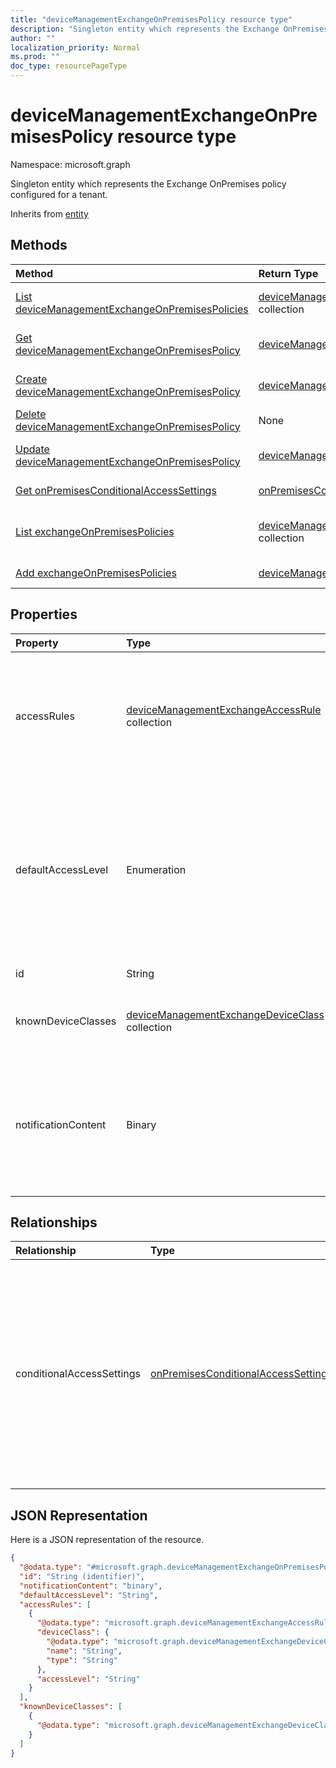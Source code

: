 ```yaml
---
title: "deviceManagementExchangeOnPremisesPolicy resource type"
description: "Singleton entity which represents the Exchange OnPremises policy configured for a tenant."
author: ""
localization_priority: Normal
ms.prod: ""
doc_type: resourcePageType
---
```


# deviceManagementExchangeOnPremisesPolicy resource type


Namespace: microsoft.graph

Singleton entity which represents the Exchange OnPremises policy configured for a tenant.


Inherits from [entity](../resources/entity.md)

## Methods
|Method|Return Type|Description|
|:---|:---|:---|
|[List deviceManagementExchangeOnPremisesPolicies](../api/devicemanagementexchangeonpremisespolicy-list.md)|[deviceManagementExchangeOnPremisesPolicy](../resources/devicemanagementexchangeonpremisespolicy.md) collection|List properties and relationships of the [deviceManagementExchangeOnPremisesPolicy](../resources/devicemanagementexchangeonpremisespolicy.md) objects.|
|[Get deviceManagementExchangeOnPremisesPolicy](../api/devicemanagementexchangeonpremisespolicy-get.md)|[deviceManagementExchangeOnPremisesPolicy](../resources/devicemanagementexchangeonpremisespolicy.md)|Read properties and relationships of the [deviceManagementExchangeOnPremisesPolicy](../resources/devicemanagementexchangeonpremisespolicy.md) object.|
|[Create deviceManagementExchangeOnPremisesPolicy](../api/devicemanagementexchangeonpremisespolicy-create.md)|[deviceManagementExchangeOnPremisesPolicy](../resources/devicemanagementexchangeonpremisespolicy.md)|Create a new [deviceManagementExchangeOnPremisesPolicy](../resources/devicemanagementexchangeonpremisespolicy.md) object.|
|[Delete deviceManagementExchangeOnPremisesPolicy](../api/devicemanagementexchangeonpremisespolicy-delete.md)|None|Deletes a [deviceManagementExchangeOnPremisesPolicy](../resources/devicemanagementexchangeonpremisespolicy.md).|
|[Update deviceManagementExchangeOnPremisesPolicy](../api/devicemanagementexchangeonpremisespolicy-update.md)|[deviceManagementExchangeOnPremisesPolicy](../resources/devicemanagementexchangeonpremisespolicy.md)|Update the properties of a [deviceManagementExchangeOnPremisesPolicy](../resources/devicemanagementexchangeonpremisespolicy.md) object.|
|[Get onPremisesConditionalAccessSettings](../api/onpremisesconditionalaccesssettings-get.md)|[onPremisesConditionalAccessSettings](../resources/onpremisesconditionalaccesssettings.md)|Read properties and relationships of the [onPremisesConditionalAccessSettings](../resources/onpremisesconditionalaccesssettings.md) object.|
|[List exchangeOnPremisesPolicies](../api/intune-devices-devicemanagement-list-exchangeonpremisespolicies.md)|[deviceManagementExchangeOnPremisesPolicy](../resources/devicemanagementexchangeonpremisespolicy.md) collection|Get the deviceManagementExchangeOnPremisesPolicies from the exchangeOnPremisesPolicies navigation property.|
|[Add exchangeOnPremisesPolicies](../api/intune-devices-devicemanagement-post-exchangeonpremisespolicies.md)|[deviceManagementExchangeOnPremisesPolicy](../resources/devicemanagementexchangeonpremisespolicy.md)|Add exchangeOnPremisesPolicies by posting to the exchangeOnPremisesPolicies collection.|

## Properties
|Property|Type|Description|
|:---|:---|:---|
|accessRules|[deviceManagementExchangeAccessRule](../resources/devicemanagementexchangeaccessrule.md) collection|The list of device access rules in Exchange. The access rules apply globally to the entire Exchange organization|
|defaultAccessLevel|Enumeration|Default access state in Exchange. This rule applies globally to the entire Exchange organization. Possible values are: `none`, `allow`, `block`, `quarantine`.|
|id|String| Inherited from [entity](../resources/entity.md)|
|knownDeviceClasses|[deviceManagementExchangeDeviceClass](../resources/devicemanagementexchangedeviceclass.md) collection|The list of device classes known to Exchange|
|notificationContent|Binary|Notification text that will be sent to users quarantined by this policy. This is UTF8 encoded byte array HTML.|

## Relationships
|Relationship|Type|Description|
|:---|:---|:---|
|conditionalAccessSettings|[onPremisesConditionalAccessSettings](../resources/onpremisesconditionalaccesssettings.md)|The Exchange on premises conditional access settings. On premises conditional access will require devices to be both enrolled and compliant for mail access|

## JSON Representation
Here is a JSON representation of the resource.
<!-- {
  "blockType": "resource",
  "keyProperty": "id",
  "@odata.type": "microsoft.graph.deviceManagementExchangeOnPremisesPolicy",
  "baseType": "microsoft.graph.entity",
  "openType": false
}
-->
``` json
{
  "@odata.type": "#microsoft.graph.deviceManagementExchangeOnPremisesPolicy",
  "id": "String (identifier)",
  "notificationContent": "binary",
  "defaultAccessLevel": "String",
  "accessRules": [
    {
      "@odata.type": "microsoft.graph.deviceManagementExchangeAccessRule",
      "deviceClass": {
        "@odata.type": "microsoft.graph.deviceManagementExchangeDeviceClass",
        "name": "String",
        "type": "String"
      },
      "accessLevel": "String"
    }
  ],
  "knownDeviceClasses": [
    {
      "@odata.type": "microsoft.graph.deviceManagementExchangeDeviceClass"
    }
  ]
}
```

